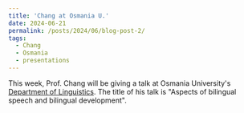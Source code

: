 ```yaml
---
title: 'Chang at Osmania U.'
date: 2024-06-21
permalink: /posts/2024/06/blog-post-2/
tags:
  - Chang
  - Osmania
  - presentations
---
```


This week, Prof. Chang will be giving a talk at Osmania University's <a href="http://arts.osmania.ac.in/Dept.%20of%20Linguistics.php" target="_blank" rel="noopener noreferrer">Department of Linguistics</a>. The title of his talk is "Aspects of bilingual speech and bilingual development".
